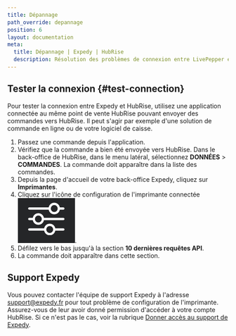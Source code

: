 ```yaml
---
title: Dépannage
path_override: depannage
position: 6
layout: documentation
meta:
  title: Dépannage | Expedy | HubRise
  description: Résolution des problèmes de connexion entre LivePepper et HubRise pour que votre logiciel de caisse et les autres apps fonctionnent de manière cohérente. Connectez les apps et synchronisez vos données.
---
```


## Tester la connexion {#test-connection}

Pour tester la connexion entre Expedy et HubRise, utilisez une application connectée au même point de vente HubRise pouvant envoyer des commandes vers HubRise. Il peut s'agir par exemple d'une solution de commande en ligne ou de votre logiciel de caisse.

1. Passez une commande depuis l'application.
1. Vérifiez que la commande a bien été envoyée vers HubRise. Dans le back-office de HubRise, dans le menu latéral, sélectionnez **DONNÉES** > **COMMANDES**. La commande doit apparaître dans la liste des commandes.
1. Depuis la page d'accueil de votre back-office Expedy, cliquez sur **Imprimantes**.
1. Cliquez sur l'icône de configuration de l'imprimante connectée <InlineImage width="20" height="20">![icône Crayon](../images/__configuration-icon.png)</InlineImage>.
1. Défilez vers le bas jusqu'à la section **10 dernières requêtes API**.
1. La commande doit apparaître dans cette section.

## Support Expedy

Vous pouvez contacter l'équipe de support Expedy à l'adresse support@expedy.fr pour tout problème de configuration de l'imprimante.
Assurez-vous de leur avoir donné permission d'accéder à votre compte HubRise. Si ce n'est pas le cas, voir la rubrique [Donner accès au support de Expedy](/apps/expedy/connect-hubrise#give-access).